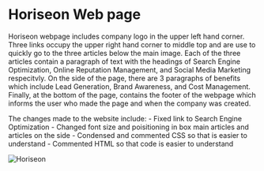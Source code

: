 # Horiseon Web page

Horiseon webpage includes company logo in the upper left hand corner. Three links occupy the upper right hand corner to middle top and are use to quickly go to the three articles below the main image. Each of the three articles contain a paragraph of text with the headings of Search Engine Optimization, Online Reputation Management, and Social Media Marketing respecitvly. On the side of the page, there are 3 paragraphs of benefits which include Lead Generation, Brand Awareness, and Cost Management. Finally, at the bottom of the page, contains the footer of the webpage which informs the user who made the page and when the company was created.

The changes made to the website include:
    - Fixed link to Search Engine Optimization
    - Changed font size and poisitioning in box main articles and articles on the side
    - Condensed and commented CSS so that is easier to understand
    - Commented HTML so that code is easier to understand

![Horiseon](https://user-images.githubusercontent.com/70537665/98398296-96b86100-2015-11eb-870e-f0aaf4d85a10.jpg)